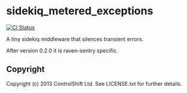 # sidekiq\_metered\_exceptions
[![CI Status](https://github.com/controlshift/sidekiq_metered_exceptions/actions/workflows/ci.yml/badge.svg)](https://github.com/controlshift/sidekiq_metered_exceptions/actions/workflows/ci.yml)

A tiny sidekiq middleware that silences transient errors.

After version 0.2.0 it is raven-sentry specific.

## Copyright

Copyright (c) 2013 ControlShift Ltd. See LICENSE.txt for
further details.


